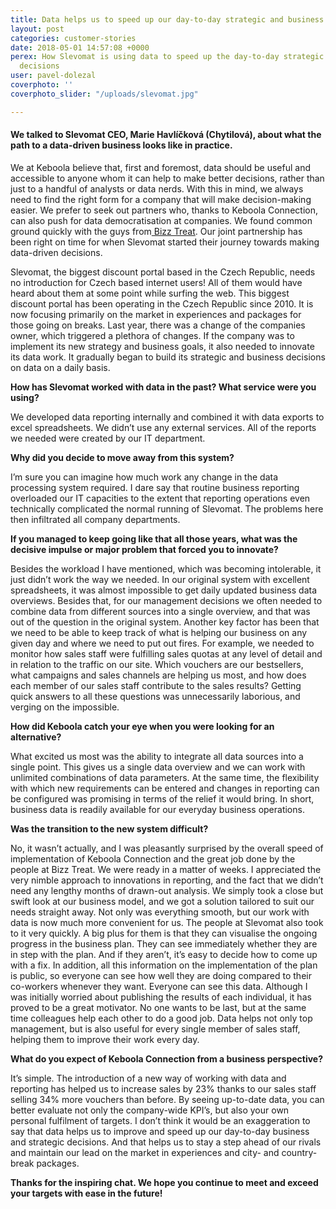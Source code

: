 ```yaml
---
title: Data helps us to speed up our day-to-day strategic and business decisions
layout: post
categories: customer-stories
date: 2018-05-01 14:57:08 +0000
perex: How Slevomat is using data to speed up the day-to-day strategic and business
  decisions
user: pavel-dolezal
coverphoto: ''
coverphoto_slider: "/uploads/slevomat.jpg"

---
```

#### We talked to Slevomat CEO, Marie Havlíčková (Chytilová), about what the path to a data-driven business looks like in practice.

We at Keboola believe that, first and foremost, data should be useful and accessible to anyone whom it can help to make better decisions, rather than just to a handful of analysts or data nerds. With this in mind, we always need to find the right form for a company that will make decision-making easier. We prefer to seek out partners who, thanks to Keboola Connection, can also push for data democratisation at companies. We found common ground quickly with the guys from[ Bizz Treat](https://www.bizztreat.com/). Our joint partnership has been right on time for when Slevomat started their journey towards making data-driven decisions.

Slevomat, the biggest discount portal based in the Czech Republic, needs no introduction for Czech based internet users! All of them would have heard about them at some point while surfing the web. This biggest discount portal has been operating in the Czech Republic since 2010. It is now focusing primarily on the market in experiences and packages for those going on breaks. Last year, there was a change of the companies owner, which triggered a plethora of changes. If the company was to implement its new strategy and business goals, it also needed to innovate its data work. It gradually began to build its strategic and business decisions on data on a daily basis. 

**How has Slevomat worked with data in the past? What service were you using?**

We developed data reporting internally and combined it with data exports to excel spreadsheets. We didn’t use any external services. All of the reports we needed were created by our IT department.

**Why did you decide to move away from this system?**

I’m sure you can imagine how much work any change in the data processing system required. I dare say that routine business reporting overloaded our IT capacities to the extent that reporting operations even technically complicated the normal running of Slevomat. The problems here then infiltrated all company departments.

**If you managed to keep going like that all those years, what was the decisive impulse or major problem that forced you to innovate?**

Besides the workload I have mentioned, which was becoming intolerable, it just didn’t work the way we needed. In our original system with excellent spreadsheets, it was almost impossible to get daily updated business data overviews. Besides that, for our management decisions we often needed to combine data from different sources into a single overview, and that was out of the question in the original system. Another key factor has been that we need to be able to keep track of what is helping our business on any given day and where we need to put out fires. For example, we needed to monitor how sales staff were fulfilling sales quotas at any level of detail and in relation to the traffic on our site. Which vouchers are our bestsellers, what campaigns and sales channels are helping us most, and how does each member of our sales staff contribute to the sales results? Getting quick answers to all these questions was unnecessarily laborious, and verging on the impossible.

**How did Keboola catch your eye when you were looking for an alternative?**

What excited us most was the ability to integrate all data sources into a single point. This gives us a single data overview and we can work with unlimited combinations of data parameters. At the same time, the flexibility with which new requirements can be entered and changes in reporting can be configured was promising in terms of the relief it would bring. In short, business data is readily available for our everyday business operations.

**Was the transition to the new system difficult?**

No, it wasn’t actually, and I was pleasantly surprised by the overall speed of implementation of Keboola Connection and the great job done by the people at Bizz Treat. We were ready in a matter of weeks. I appreciated the very nimble approach to innovations in reporting, and the fact that we didn’t need any lengthy months of drawn-out analysis. We simply took a close but swift look at our business model, and we got a solution tailored to suit our needs straight away. Not only was everything smooth, but our work with data is now much more convenient for us. The people at Slevomat also took to it very quickly. A big plus for them is that they can visualise the ongoing progress in the business plan. They can see immediately whether they are in step with the plan. And if they aren’t, it’s easy to decide how to come up with a fix. In addition, all this information on the implementation of the plan is public, so everyone can see how well they are doing compared to their co-workers whenever they want. Everyone can see this data. Although I was initially worried about publishing the results of each individual, it has proved to be a great motivator. No one wants to be last, but at the same time colleagues help each other to do a good job. Data helps not only top management, but is also useful for every single member of sales staff, helping them to improve their work every day.

**What do you expect of Keboola Connection from a business perspective?**

It’s simple. The introduction of a new way of working with data and reporting has helped us to increase sales by 23% thanks to our sales staff selling 34% more vouchers than before. By seeing up-to-date data, you can better evaluate not only the company-wide KPI’s, but also your own personal fulfilment of targets. I don’t think it would be an exaggeration to say that data helps us to improve and speed up our day-to-day business and strategic decisions. And that helps us to stay a step ahead of our rivals and maintain our lead on the market in experiences and city- and country-break packages.

**Thanks for the inspiring chat. We hope you continue to meet and exceed your targets with ease in the future!**